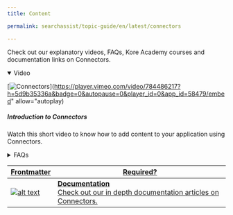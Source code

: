 ```yaml
---
title: Content

permalink: searchassist/topic-guide/en/latest/connectors

---
```

<!--#### Topic Guide 
###### Connectors-->

  Check out our explanatory videos, FAQs, Kore Academy courses and documentation links on Connectors.

<details class="introduction-video" open>
  <summary>Video
  </summary>
  
   [![Connectors](images/VideoCoverImage.png)](https://player.vimeo.com/video/784486217?h=5d9b35336a&badge=0&autopause=0&player_id=0&app_id=58479/embed" allow="autoplay)

  ##### Introduction to Connectors 
  Watch this short video to know how to add content to your application using Connectors.

</details>

<details>
  <summary>FAQs
  </summary>

  <a class="doc-link" target="_blank" href="https://docs.kore.ai/searchassist/concepts/managing-content/connectors/#Introduction_to_Connectors">
 
  What are Connectors?

</a>

 <a class="doc-link" target="_blank" href="https://docs.kore.ai/searchassist/concepts/managing-content/connectors/">
 
  How to ingest content and synchronize Connectors?

</a>
 

</details>

<a class="doc-link" target="_blank" href="https://docs.kore.ai/searchassist/concepts/managing-content/connectors/">
 

| Frontmatter | Required? |
|-------------|-------------|
| ![alt text](images/SA_Documentation.svg "Title") | **Documentation**  <br /> Check out our in depth documentation articles on Connectors. | 


</a>
